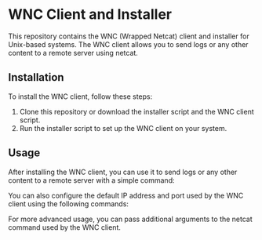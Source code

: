# WNC Client and Installer

This repository contains the WNC (Wrapped Netcat) client and installer for Unix-based systems. The WNC client allows you to send logs or any other content to a remote server using netcat.

## Installation

To install the WNC client, follow these steps:

1. Clone this repository or download the installer script and the WNC client script.
2. Run the installer script to set up the WNC client on your system.

## Usage

After installing the WNC client, you can use it to send logs or any other content to a remote server with a simple command:



You can also configure the default IP address and port used by the WNC client using the following commands:



For more advanced usage, you can pass additional arguments to the netcat command used by the WNC client.
